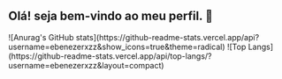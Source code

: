 ## Olá! seja bem-vindo ao meu perfil. 👋

<div>
  ![Anurag's GitHub stats](https://github-readme-stats.vercel.app/api?username=ebenezerxzz&show_icons=true&theme=radical)
  ![Top Langs](https://github-readme-stats.vercel.app/api/top-langs/?username=ebenezerxzz&layout=compact)
</div>
